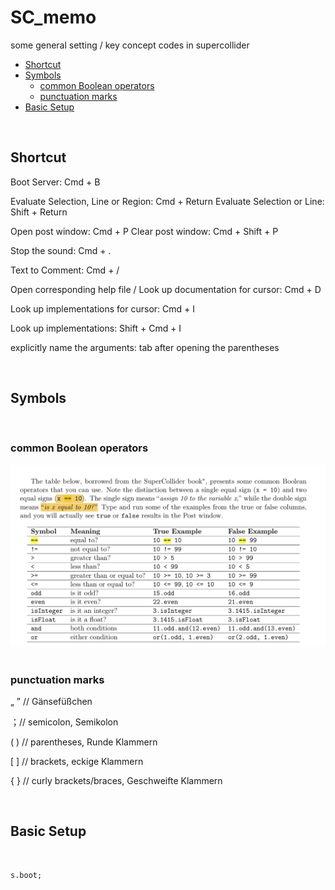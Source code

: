 # SC_memo
some general setting / key concept codes in supercollider

* [Shortcut](#shortcut)
* [Symbols](#symbols)
  * [common Boolean operators](#common-Boolean-operators)
  * [punctuation marks](#punctuation-marks)
* [Basic Setup](#basic-setup)

<br>

## Shortcut

Boot Server: Cmd + B

Evaluate Selection, Line or Region: Cmd + Return
Evaluate Selection or Line: Shift + Return

Open post window: Cmd + P
Clear post window: Cmd + Shift + P

Stop the sound: Cmd + .

Text to Comment: Cmd + /

Open corresponding help file / Look up documentation for cursor: Cmd + D

Look up implementations for cursor: Cmd + I

Look up implementations: Shift + Cmd + I

explicitly name the arguments: tab after opening the parentheses

<br>

## Symbols

<br>

### common Boolean operators <br>

![common Boolean operators](https://github.com/mewithoutnara/sc_-memo/blob/main/general/common%20Boolean%20operators.png) <br>
<br>

### punctuation marks <br>

„ ” // Gänsefüßchen

；// semicolon, Semikolon

( ) // parentheses, Runde Klammern

[ ] // brackets, eckige Klammern

{ } // curly brackets/braces, Geschweifte Klammern

<br>

## Basic Setup

<br>

```
s.boot;
```
